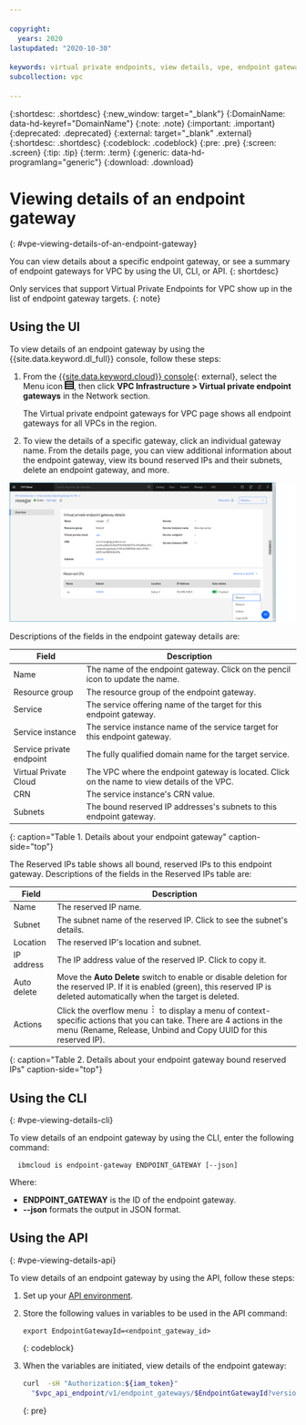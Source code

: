 ```yaml
---

copyright:
  years: 2020
lastupdated: "2020-10-30"

keywords: virtual private endpoints, view details, vpe, endpoint gateway
subcollection: vpc

---
```


{:shortdesc: .shortdesc}
{:new_window: target="_blank"}
{:DomainName: data-hd-keyref="DomainName"}
{:note: .note}
{:important: .important}
{:deprecated: .deprecated}
{:external: target="_blank" .external}
{:shortdesc: .shortdesc}
{:codeblock: .codeblock}
{:pre: .pre}
{:screen: .screen}
{:tip: .tip}
{:term: .term}
{:generic: data-hd-programlang="generic"}
{:download: .download}

# Viewing details of an endpoint gateway
{: #vpe-viewing-details-of-an-endpoint-gateway}

You can view details about a specific endpoint gateway, or see a summary of endpoint gateways for VPC by using the UI, CLI, or API.
{: shortdesc}

Only services that support Virtual Private Endpoints for VPC show up in the list of endpoint gateway targets. 
{: note}

## Using the UI

To view details of an endpoint gateway by using the {{site.data.keyword.dl_full}} console, follow these steps:

1. From the [{{site.data.keyword.cloud}} console](https://{DomainName}/vpc-ext){: external}, select the Menu icon ![Menu icon](/images/menu_icon.png), then click **VPC Infrastructure > Virtual private endpoint gateways** in the Network section.

   The Virtual private endpoint gateways for VPC page shows all endpoint gateways for all VPCs in the region.

1. To view the details of a specific gateway, click an individual gateway name. From the details page, you can view additional information about the endpoint gateway, view its bound reserved IPs and their subnets, delete an endpoint gateway, and more.

  ![Endpoint gateway details page](./images/vpe-details.png "Endpoint gateway details page")

Descriptions of the fields in the endpoint gateway details are:

| Field | Description |
|-------|-------------|
| Name | The name of the endpoint gateway. Click on the pencil icon to update the name.|
| Resource group | The resource group of the endpoint gateway. |
| Service | The service offering name of the target for this endpoint gateway. |
| Service instance | The service instance name of the service target for this endpoint gateway. |
| Service private endpoint | The fully qualified domain name for the target service. |
| Virtual Private Cloud | The VPC where the endpoint gateway is located. Click on the name to view details of the VPC.|
| CRN | The service instance's CRN value. |
| Subnets | The bound reserved IP addresses's subnets to this endpoint gateway. |
{: caption="Table 1. Details about your endpoint gateway" caption-side="top"}

The Reserved IPs table shows all bound, reserved IPs to this endpoint gateway.  Descriptions of the fields in the Reserved IPs table are:

| Field | Description |
|-------|-------------|
| Name | The reserved IP name. |
| Subnet | The subnet name of the reserved IP. Click to see the subnet's details. |
| Location | The reserved IP's location and subnet. |
| IP address | The IP address value of the reserved IP. Click to copy it. |
| Auto delete | Move the **Auto Delete** switch to enable or disable deletion for the reserved IP. If it is enabled (green), this reserved IP is deleted automatically when the target is deleted. |
| Actions | Click the overflow menu ![overflow menu](images/overflow.png) to display a menu of context-specific actions that you can take. There are 4 actions in the menu (Rename, Release, Unbind and Copy UUID for this reserved IP). |
{: caption="Table 2. Details about your endpoint gateway bound reserved IPs" caption-side="top"}

## Using the CLI
{: #vpe-viewing-details-cli}

To view details of an endpoint gateway by using the CLI, enter the following command:

```
  ibmcloud is endpoint-gateway ENDPOINT_GATEWAY [--json]  
```

Where:

* **ENDPOINT_GATEWAY** is the ID of the endpoint gateway.
* **--json** formats the output in JSON format.

## Using the API
{: #vpe-viewing-details-api}

To view details of an endpoint gateway by using the API, follow these steps:

1. Set up your [API environment](/docs/vpc?topic=vpc-set-up-environment#api-prerequisites-setup).
1. Store the following values in variables to be used in the API command:

    ```
    export EndpointGatewayId=<endpoint_gateway_id>
    ```
    {: codeblock}

1. When the variables are initiated, view details of the endpoint gateway:

   ```sh
   curl  -sH "Authorization:${iam_token}"
     "$vpc_api_endpoint/v1/endpoint_gateways/$EndpointGatewayId?version=$api_version&generation=2"
   ```
   {: pre}
